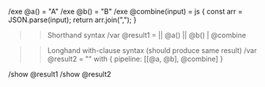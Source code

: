 /exe @a() = "A"
/exe @b() = "B"
/exe @combine(input) = js {
  const arr = JSON.parse(input);
  return arr.join(",");
}

>> Shorthand syntax
/var @result1 = || @a() || @b() | @combine

>> Longhand with-clause syntax (should produce same result)
/var @result2 = "" with { pipeline: [[@a, @b], @combine] }

/show @result1
/show @result2